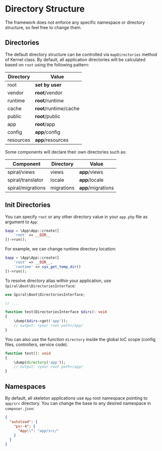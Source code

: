 # Directory Structure

The framework does not enforce any specific namespace or directory structure, so feel free to change them.

## Directories

The default directory structure can be controlled via `mapDirectories` method of Kernel class. By default, all
application directories will be calculated based on `root` using the following pattern:

| Directory | Value                  |
|-----------|------------------------|
| root      | **set by user**        |
| vendor    | **root**/vendor        |
| runtime   | **root**/runtime       |
| cache     | **root**/runtime/cache |
| public    | **root**/public        |
| app       | **root**/app           |
| config    | **app**/config         |
| resources | **app**/resources      |

Some components will declare their own directories such as:

| Component         | Directory  | Value              |
|-------------------|------------|--------------------|
| spiral/views      | views      | **app**/views      |
| spiral/translator | locale     | **app**/locale     |
| spiral/migrations | migrations | **app**/migrations |

## Init Directories

You can specify `root` or any other directory value in your `app.php` file as argument to `App`:

```php
$app = \App\App::create([
    'root' => __DIR__
])->run();
```

For example, we can change runtime directory location:

```php
$app = \App\App::create([
    'root' => __DIR__, 
    'runtime' => sys_get_temp_dir()
])->run();
```

To resolve directory alias within your application, use `Spiral\Boot\DirectoriesInterface`:

```php
use Spiral\Boot\DirectoriesInterface;

// ...

function test(DirectoriesInterface $dirs): void
{
    \dump($dirs->get('app'));
    // output: <your root path>/app/
}
```

You can also use the function `directory` inside the global IoC scope (config files, controllers, service code).

```php
function test(): void
{
    \dump(directory('app'));
    // output: <your root path>/app/
}
```

## Namespaces

By default, all skeleton applications use `App` root namespace pointing to `app/src` directory. You can change the base
to any desired namespace in `composer.json`:

```json
{
  "autoload": {
    "psr-4": {
      "App\\": "app/src/"
    }
  }
}
```
